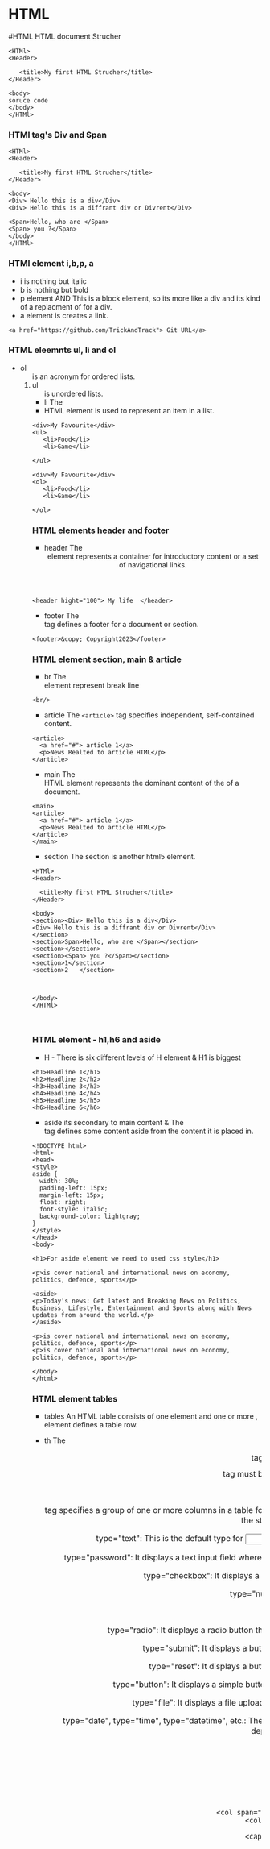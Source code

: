 # HTML


#HTML
HTML document Strucher


```
<HTMl>
<Header>

   <title>My first HTML Strucher</title>
</Header>

<body>
soruce code
</body>
</HTMl>

```

### HTMl tag's Div and Span

```
<HTMl>
<Header>

   <title>My first HTML Strucher</title>
</Header>

<body>
<Div> Hello this is a div</Div>
<Div> Hello this is a diffrant div or Divrent</Div>

<Span>Hello, who are </Span>
<Span> you ?</Span>
</body>
</HTMl>

```

### HTMl element i,b,p, a
- i is nothing but italic 
- b is nothing but bold
- p element AND This is a block element, so its more like a div and its kind of a replacment of for a div.
- a element is creates a link.

```
<a href="https://github.com/TrickAndTrack"> Git URL</a>
```

### HTML eleemnts  ul, li and ol

- ol <ol> is an acronym for ordered lists.
- ul <ul> is unordered lists.
- li The <li> HTML element is used to represent an item in a list.


```
<div>My Favourite</div>
<ul>
   <li>Food</li>
   <li>Game</li>

</ul>

```
```
<div>My Favourite</div>
<ol>
   <li>Food</li>
   <li>Game</li>

</ol>

```
 
### HTML elements header and footer

- header The <header> element represents a container for introductory content or a set of navigational links.

```
<header hight="100"> My life  </header>

```
- footer The <footer> tag defines a footer for a document or section.

```
<footer>&copy; Copyright2023</footer>
```

### HTML element section, main & article

 - br The <br/> element represent break line

 ```
 <br/>
 ```

 - article The `<article>` tag specifies independent, self-contained content.

 ```
 <article>
   <a href="#"> article 1</a>
   <p>News Realted to article HTML</p>
 </article>

 ```
 - main The <main> HTML element represents the dominant content of the <body> of a document.

 ```
<main>
<article>
   <a href="#"> article 1</a>
   <p>News Realted to article HTML</p>
 </article>
</main>

 ```
 - section The section is another html5 element.

 ```
 <HTMl>
<Header>

   <title>My first HTML Strucher</title>
</Header>

<body>
<section><Div> Hello this is a div</Div>
<Div> Hello this is a diffrant div or Divrent</Div>
 </section>
 <section>Span>Hello, who are </Span></section>
 <section></section>
 <section><Span> you ?</Span></section>
 <section>1</section>
 <section>2   </section>



</body>
</HTMl>

 

 ```

### HTML element - h1,h6 and aside

- H - There is six different levels of H element & H1 is biggest
```
<h1>Headline 1</h1>
<h2>Headline 2</h2>
<h3>Headline 3</h3>
<h4>Headline 4</h4>
<h5>Headline 5</h5>
<h6>Headline 6</h6>
```

- aside  its secondary to main content & The <aside> tag defines some content aside from the content it is placed in.

```
<!DOCTYPE html>
<html>
<head>
<style>
aside {
  width: 30%;
  padding-left: 15px;
  margin-left: 15px;
  float: right;
  font-style: italic;
  background-color: lightgray;
}
</style>
</head>
<body>

<h1>For aside element we need to used css style</h1>

<p>is cover national and international news on economy, politics, defence, sports</p>

<aside>
<p>Today's news: Get latest and Breaking News on Politics, Business, Lifestyle, Entertainment and Sports along with News updates from around the world.</p>
</aside>

<p>is cover national and international news on economy, politics, defence, sports</p>
<p>is cover national and international news on economy, politics, defence, sports</p>

</body>
</html>
```

### HTML element tables

- tables  An HTML table consists of one <table> element and one or more <tr>, <th>, and <td> elements.

- tr The <tr> element defines a table row.
- th The <th> element defines a table header.
- td The <td> element defines a table cell.
- caption The <caption> tag defines a table caption. The <caption> tag must be inserted immediately after the <table> tag.
- The <colgroup> tag specifies a group of one or more columns in a table for formatting. tag is useful for applying styles to entire columns, instead of repeating the styles for each cell, for each row.


- type="text": This is the default type for <input> elements. It displays a single-line text input field.

- type="password": It displays a text input field where the entered text is masked, typically as dots or asterisks, for security reasons.

- type="checkbox": It displays a checkbox that can be selected or deselected by the user.
- type="number": It will  only number in input 
- type="email": 

- type="radio": It displays a radio button that allows the user to select a single option from a group of options.

- type="submit": It displays a button that submits the form data to the server when clicked.

- type="reset": It displays a button that resets the form to its initial values when clicked.

- type="button": It displays a simple button that can be used for custom actions or JavaScript interactions.

- type="file": It displays a file upload control that allows the user to select files from their device.

- type="date", type="time", type="datetime", etc.: These types display controls for entering dates, times, or date-time combinations, depending on the specific type.

```
<style>
table, th, td {
  border: 1px solid black;
}
</style>
<main>
  <table>
  <colgroup>
    <col span="2" style="background-color: lightgrey">
    <col style="background-color: blue">
  </colgroup>
  <caption>Monthly savings</caption>
    <thead>
      <tr>
        <th>Type</th>
        <th>Size</th>
        <th>Atom</th>
      </tr>
    </thead>
         <tr>
            <td>Electronic </td>
             <td> Big Size </td>
              <td>Big screen </td>
         </tr>
    <tbody>

    </tbody>
  </table>
</main>

```

# Advance HTML

### HTML element - img

- img The <img> tag is used to embed an image in an HTML page.
different way of img tag use 
```
<img src="imgone.jpg" />
<img src="C:\Users\TrickAndTrack\imgTwo.png" />
<img width="100%" src="C:\Users\TrickAndTrack\imgTwo.png" />


```

### HTML element - FORM & input

- FORM form is going to be a data set & HTML form is used to collect user 

input.
- An <input> element can be displayed in many ways, depending on the type attribute.

```
<form>
  <label for="fname">Name:</label><br>
  <input type="text" placeholder="Enter your name">

  <label for="password">password</label><br>
  <input type="password" placeholder="Enter your password">

  <input type="checkbox" id="checkbox1" name="checkbox1"><br>
<label for="checkbox1">I agree to the terms and conditions</label>

<input type="radio" id="radio1" name="radioGroup" value="option1"><br>
<label for="radio1">Option 1</label>
<br>
<input type="radio" id="radio2" name="radioGroup" value="option2"><br>
<label for="radio2">Option 2</label>

 <label for="file">fileUpload</label><br>
<input type="file" id="fileUpload" name="fileUpload">

<label for="range">rangeInput</label><br>
<input type="range" id="rangeInput" name="rangeInput" min="0" max="100" value="50">

</form>

```

### HTML element - Select, option & button

- select The <select> element creates a dropdown menu, allowing the user to choose one or more options from a list. 

- Option The <option> element defines an individual option within a <select> element. It is placed inside the <select> tags and represents a selectable item in the dropdown menu.

- Button The <button> element creates a clickable button on a webpage.

```
<select name="size">
<option value="default  ">$0 Doller</option>
<option value="1"> $1 Doller </option>
<option value="2"> $2 Doller </option>
<option value="3"> $3 Doller</option>
<option value="4"> $4 Doller</option>
<option value="5"> $5 Doller</option>
</select>   

```

# html5

### Video tag
> Note: soruce tag has no closing tag.
```
  <video width="540 px" height="320 px"> 
      <soruce src="./video/TrickAndTrack/intro.mp4" type="video/mp4">
  </video>
```
### audio tag

```

<p>Example 1</p>
<audio width="600"  controls>
   <soruce src="./audio/TrickAndTrack/See You Again.mp3" type="audio/mp3">
</audio>

<p>Example 2</p>
<audio width="600"  autoplay>
   <soruce src="./audio/TrickAndTrack/See You Again.mp3" type="audio/mp3">
</audio>

<p>Example 3</p>
<audio width="600"  loop>
   <soruce src="./audio/TrickAndTrack/See You Again.mp3" type="audio/mp3">
</audio>



```

### DOCTYPE

- DOCTYPE tag is going to tell browser what the DOCTYPE is so insance were just gonna write HTML. This is going to tell the browser that this is an html5 document.

```
<!DOCTYPE html>

``` 

### meta tag

- META tags basically provide more informtion to browser about our webpage and much like the entire header really but the meta tags provide meta data.
- Character encoding: Character encoding refers to the way characters are represented and stored in a computer's memory.
- <meta> tag: The <meta> tag is an HTML tag used to provide metadata about the HTML document. It is placed in the <head> section of the HTML document, and its purpose is to convey information about the document to the browser or search engines.
- charset attribute: The charset attribute is used within the <meta> tag to specify the character encoding of the HTML document. 

- UTF-8 (Unicode Transformation Format 8-bit) is a widely used character encoding that can represent almost all characters from various writing systems in the world. It is backward compatible with ASCII (American Standard Code for Information Interchange), which means that the first 128 ASCII characters are represented the same way in UTF-8.

```
<!DOCTYPE html>
   <head>
   <title>Best News Tv Channel</title>
   <meta charset="UTF-8">
   </head>
```

## Question

#### Question 1 What is a div element is ?

Answer 
- it's callled a Block element.
#### Question 2 What is a span element is ?

Answer 
- The opposite a block element is a inline element and it is not full width. it is only as tall and as wide as it has to be that is callled a span element.
- it is only one line element and that because this is one span element.
